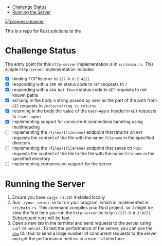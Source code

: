 <!--toc:start-->
- [Challenge Status](#challenge-status)
- [Running the Server](#running-the-server)
<!--toc:end-->

[![progress-banner](https://backend.codecrafters.io/progress/http-server/86635622-46d8-4e71-bff5-ac8a170d13cb)](https://app.codecrafters.io/users/codecrafters-bot?r=2qF)

This is a repo for Rust solutions to the

# Challenge Status

The entry point for this `http-server` implementation is in `src/main.rs`. This simple `http-server`
implementation includes:
- [x] binding TCP listener to `127.0.0.1:4221`
- [x] responding with a `200 OK` status code to `GET` requests to `/`
- [x] responding with a `404 Not Found` status code to `GET` requests to not known paths
- [x] echoing in the body a string passed by user as the part of the path from `GET` requests to `/echo/<string_to_return>`
- [x] returning in the body the value of the `User-Agent` header in `GET` requests to `/user-agent`
- [x] implementing support for concurrent connections handling using multitheading
- [ ] implementing the `/files/{filename}` endpoint that returns on `GET` requests the content of the file with the name
`filename` in the specified directory
- [ ] implementing the `/files/{filename}` endpoint that saves on `POST` requests the content of the file to the file with
the name `filename` in the specified directory
- [ ] implementing compression support for the server

# Running the Server

1. Ensure you have `cargo (1.70)` installed locally
1. Run `./your_server.sh` to run your program, which is implemented in
   `src/main.rs`. This command compiles your Rust project, so it might be slow
   the first time you run the `http-server` on `http://127.0.0.1:4221`. Subsequent runs will be fast.
1. Open a new tab in the terminal and send requests to the server using `curl` or `netcat`. To test the performance of the server,
you can use the [`oha`](https://github.com/hatoo/oha) CLI tool to send a large number of concurrent requests to the server and
get the performance metrics in a nice TUI interface.
